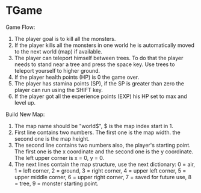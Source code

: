 # TGame

Game Flow:
1. The player goal is to kill all the monsters.
2. If the player kills all the monsters in one world he is automatically moved to the next world (map) if available.
3. The player can teleport himself between trees. To do that the player needs to stand near a tree and press the space key. Use trees to teleport yourself to higher ground.
4. If the player health points (HP) is 0 the game over.
5. The player has stamina points (SP), if the SP is greater than zero the player can run using the SHIFT key. 
6. If the player got all the experience points (EXP) his HP set to max and level up. 

Build New Map:
1. The map name should be "world$", $ is the map index start in 1.
2. First line contains two numbers. The first one is the map width. the second one is the map height.
3. The second line contains two numbers also, the player's starting point. The first one is the x coordinate and the second one is the y coordinate. The left upper corner is x = 0, y = 0.  
4. The next lines contain the map structure, use the next dictionary:
0 = air, 1 = left corner, 2 = ground, 3 = right corner, 4 = upper left corner, 5 = upper middle corner, 6 = upper right corner, 7 = saved for future use, 8 = tree, 9 = monster starting point.




